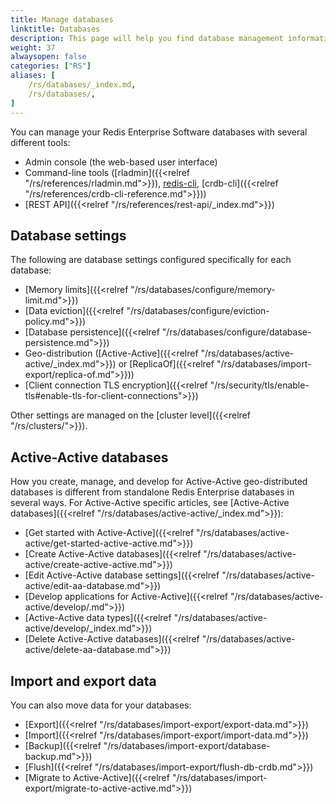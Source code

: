```yaml
---
title: Manage databases
linktitle: Databases
description: This page will help you find database management information in the Databases section. 
weight: 37
alwaysopen: false
categories: ["RS"]
aliases: [
    /rs/databases/_index.md,
    /rs/databases/,
]
---
```


You can manage your Redis Enterprise Software databases with several different tools:

- Admin console (the web-based user interface)
- Command-line tools ([rladmin]({{<relref "/rs/references/rladmin.md">}}), [redis-cli](https://redis.io/docs/manual/cli/), [crdb-cli]({{<relref "/rs/references/crdb-cli-reference.md">}}))
- [REST API]({{<relref "/rs/references/rest-api/_index.md">}})

## Database settings

The following are database settings configured specifically for each database:

- [Memory limits]({{<relref "/rs/databases/configure/memory-limit.md">}})
- [Data eviction]({{<relref "/rs/databases/configure/eviction-policy.md">}})
- [Database persistence]({{<relref "/rs/databases/configure/database-persistence.md">}})
- Geo-distribution ([Active-Active]({{<relref "/rs/databases/active-active/_index.md">}}) or [ReplicaOf]({{<relref "/rs/databases/import-export/replica-of.md">}}))
- [Client connection TLS encryption]({{<relref "/rs/security/tls/enable-tls#enable-tls-for-client-connections">}})

Other settings are managed on the [cluster level]({{<relref "/rs/clusters/">}}).

## Active-Active databases

How you create, manage, and develop for Active-Active geo-distributed databases is different from standalone Redis Enterprise databases in several ways. For Active-Active specific articles, see [Active-Active databases]({{<relref "/rs/databases/active-active/_index.md">}}):

- [Get started with Active-Active]({{<relref "/rs/databases/active-active/get-started-active-active.md">}})
- [Create Active-Active databases]({{<relref "/rs/databases/active-active/create-active-active.md">}})
- [Edit Active-Active database settings]({{<relref "/rs/databases/active-active/edit-aa-database.md">}})
- [Develop applications for Active-Active]({{<relref "/rs/databases/active-active/develop/.md">}})
- [Active-Active data types]({{<relref "/rs/databases/active-active/develop/_index.md">}})
- [Delete Active-Active databases]({{<relref "/rs/databases/active-active/delete-aa-database.md">}})

## Import and export data

You can also move data for your databases:

- [Export]({{<relref "/rs/databases/import-export/export-data.md">}})
- [Import]({{<relref "/rs/databases/import-export/import-data.md">}})
- [Backup]({{<relref "/rs/databases/import-export/database-backup.md">}})
- [Flush]({{<relref "/rs/databases/import-export/flush-db-crdb.md">}})
- [Migrate to Active-Active]({{<relref "/rs/databases/import-export/migrate-to-active-active.md">}})
